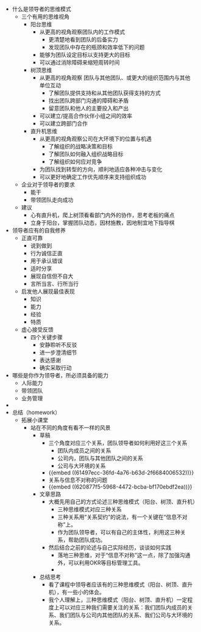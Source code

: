 - 什么是领导者的思维模式
	- 三个有用的思维视角
		- 阳台思维
			- 从更高的视角观察团队内的工作模式
				- 更清楚地看到团队的后备实力
				- 发现团队中存在的瓶颈和效率低下的问题
			- 能够为团队设定目标以支持更大的目标
			- 可以通过消除障碍来缩短周转时间
		- 树顶思维
			- 从更高的视角观察 团队与其他团队、或更大的组织范围内与其他单位互动
				- 了解团队提供支持和从其他团队获得支持的方式
				- 找出团队跨部门沟通的障碍和矛盾
				- 留意团队和他人的主要投入和产出
			- 可以建立/提高合作伙伴小组之间的效率
			- 可以建立跨部门合作
		- 直升机思维
			- 从更高的视角观察公司在大环境下的位置与机遇
				- 了解组织的战略决策和目标
				- 了解团队如何融入组织战略目标
				- 了解组织如何应对竞争
			- 为团队找到转型的方向，顺利地适应各种冲击与变化
			- 可以更好地确定工作优先顺序来支持组织成功
	- 企业对于领导者的要求
		- 能干
		- 带领团队走向成功
	- 建议
		- 心有直升机，爬上树顶看看部门内外的协作，思考老板的痛点
		- 立身于阳台，掌握团队动态，因材施教，因地制宜地下指导棋
- 领导者应有的自我修养
	- 正直可靠
		- 说到做到
		- 行为诚信正直
		- 用于承认错误
		- 适时分享
		- 展现自信但不自大
		- 言所当言、行所当行
	- 启发他人展现最佳表现
		- 知识
		- 能力
		- 经验
		- 特质
	- 虚心接受反馈
		- 四个关键步骤
			- 安静聆听不反驳
			- 进一步澄清细节
			- 表达感谢
			- 确实采取行动
- 哪些是你作为领导者，所必须具备的能力
	- 人际能力
	- 带领团队
	- 业务管理
-
- 总结（homework）
	- 拓展小课堂
		- 站在不同的角度有看不一样的风景
			- 草稿
				- 三个角度对应三个关系，团队领导者如何利用好这三个关系
					- 团队内成员之间的关系
					- 公司内，团队与其他团队之间的关系
					- 公司与大环境的关系
				- {{embed ((61497ecc-36fd-4a76-b63d-2f6684006532))}}
				- 关系与信息不对称的问题
				- {{embed ((620877f5-5968-4472-bcba-bf170ebdf2ea))}}
			- 文章思路
				- 大概先用自己的方式论述三种思维模式（阳台、树顶、直升机）
					- 三种思维模式对应三种关系
					- 三种关系用“关系契约”的说法，有一个关键在“信息不对称”上。
					- 作为团队领导者，可以有自己的主体性，利用这三种关系，帮助团队成功。
				- 然后结合之前的论述与自己实际经历，谈谈如何实践
					- 落地三种思维，对于“信息不对称”这一点，除了加强沟通外，可以利用OKR等目标管理工具。
					-
			- 总结思考
				- 看了课程中领导者应该有的三种思维模式（阳台、树顶、直升机），有一些小的体会。
				- 我个人理解上，三种思维模式（阳台、树顶、直升机）一定程度上可以对应三种我们需要关注的关系：我们团队内成员的关系、我们团队与公司内其他团队的关系、我们公司与大环境的关系。